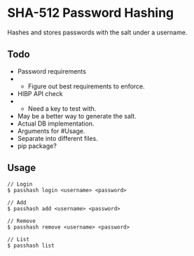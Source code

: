 # SHA-512 Password Hashing
Hashes and stores passwords with the salt under a username.

## Todo
- Password requirements
- - Figure out best requirements to enforce.
- HIBP API check
- - Need a key to test with.
- May be a better way to generate the salt.
- Actual DB implementation.
- Arguments for #Usage.
- Separate into different files.
- pip package?

## Usage
```console
// Login
$ passhash login <username> <password>

// Add
$ passhash add <username> <password>

// Remove
$ passhash remove <username> <password>

// List
$ passhash list
```
